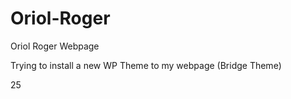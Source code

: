 # Oriol-Roger
Oriol Roger Webpage

Trying to install a new WP Theme to my webpage (Bridge Theme)

25
